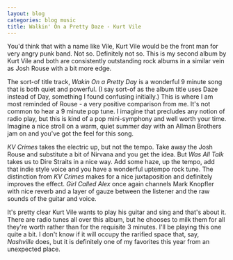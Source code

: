 ```yaml
---
layout: blog
categories: blog music
title: Walkin' On a Pretty Daze - Kurt Vile
---
```


You'd think that with a name like Vile, Kurt Vile would be the front
man for very angry punk band. Not so. Definitely not so. This is my
second album by Kurt Vile and both are consistently outstanding rock
albums in a similar vein as Josh Rouse with a bit more edge.

The sort-of title track, *Wakin On a Pretty Day* is a wonderful 9 minute
song that is both quiet and powerful. (I say sort-of as the album
title uses Daze instead of Day, something I found confusing
initially.) This is where I am most reminded of Rouse - a very
positive comparison from me. It's not common to hear a 9 minute pop
tune. I imagine that precludes any notion of radio play, but this is
kind of a pop mini-symphony and well worth your time. Imagine a nice
stroll on a warm, quiet summer day with an Allman Brothers jam on and
you've got the feel for this song.

*KV Crimes* takes the electric up, but not the tempo. Take away the
 Josh Rouse and substitute a bit of Nirvana and you get the idea. But
 *Was All Talk* takes us to Dire Straits in a nice way. Add some haze,
 up the tempo, add that indie style voice and you have a wonderful
 uptempo rock tune. The distinction from *KV Crimes* makes for a nice
 juxtaposition and definitely improves the effect. *Girl Called Alex*
 once again channels Mark Knopfler with nice reverb and a layer of
 gauze between the listener and the raw sounds of the guitar and
 voice.
 
It's pretty clear Kurt Vile wants to play his guitar and sing and
that's about it. There are radio tunes all over this album, but he
chooses to milk them for all they're worth rather than for the
requisite 3 minutes. I'll be playing this one quite a bit. I don't
know if it will occupy the rarified space that, say, *Nashville* does,
but it is definitely one of my favorites this year from an unexpected
place.
